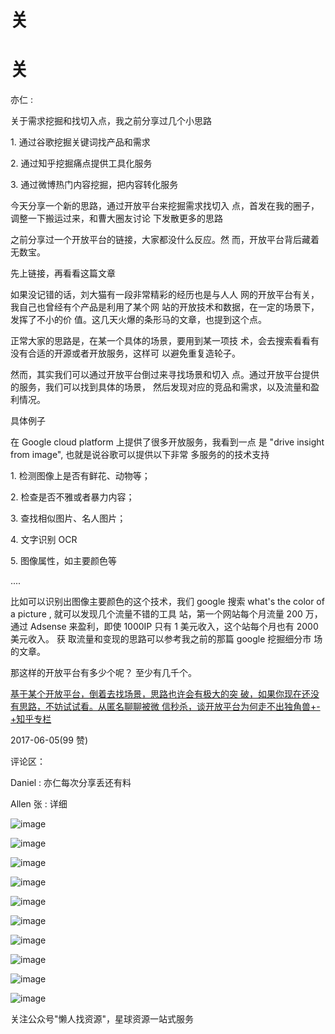 # 关

# 关

亦仁 :

关于需求挖掘和找切入点，我之前分享过几个小思路

1\. 通过谷歌挖掘关键词找产品和需求

2\. 通过知乎挖掘痛点提供工具化服务

3\. 通过微博热门内容挖掘，把内容转化服务

今天分享一个新的思路，通过开放平台来挖掘需求找切入 点，首发在我的圈子，调整一下搬运过来，和曹大圈友讨论 下发散更多的思路

之前分享过一个开放平台的链接，大家都没什么反应。然 而，开放平台背后藏着无数宝。

先上链接，再看看这篇文章

如果没记错的话，刘大猫有一段非常精彩的经历也是与人人 网的开放平台有关，我自己也曾经有个产品是利用了某个网 站的开放技术和数据，在一定的场景下，发挥了不小的价 值。这几天火爆的条形马的文章，也提到这个点。

正常大家的思路是，在某一个具体的场景，要用到某一项技 术，会去搜索看看有没有合适的开源或者开放服务，这样可 以避免重复造轮子。

然而，其实我们可以通过开放平台倒过来寻找场景和切入 点。通过开放平台提供的服务，我们可以找到具体的场景， 然后发现对应的竞品和需求，以及流量和盈利情况。

具体例子

在 Google cloud platform 上提供了很多开放服务，我看到一点 是 "drive insight from image", 也就是说谷歌可以提供以下非常 多服务的的技术支持

1\. 检测图像上是否有鲜花、动物等；

2\. 检查是否不雅或者暴力内容；

3\. 查找相似图片、名人图片；

4\. 文字识别 OCR

5\. 图像属性，如主要颜色等

....

比如可以识别出图像主要颜色的这个技术，我们 google 搜索 what's the color of a picture , 就可以发现几个流量不错的工具 站，第一个网站每个月流量 200 万，通过 Adsense 来盈利，即使 1000IP 只有 1 美元收入，这个站每个月也有 2000 美元收入。 获 取流量和变现的思路可以参考我之前的那篇 google 挖掘细分市 场的文章。

那这样的开放平台有多少个呢？ 至少有几千个。

[基于某个开放平台，倒着去找场景，思路也许会有极大的突 破，如果你现在还没有思路，不妨试试看。](https://zhuanlan.zhihu.com/p/27106668)[从匿名聊聊被微 信秒杀，谈开放平台为何走不出独角兽](https://zhuanlan.zhihu.com/p/27106668)[+-+](https://zhuanlan.zhihu.com/p/27106668)[知乎专栏](https://zhuanlan.zhihu.com/p/27106668)

2017-06-05(99 赞)

评论区：

Daniel : 亦仁每次分享丢还有料

Allen 张 : 详细

![image](img/Image_400.png)

![image](img/Image_401.png)

![image](img/Image_402.png)

![image](img/Image_403.png)

![image](img/Image_404.png)

![image](img/Image_405.png)

![image](img/Image_406.png)

![image](img/Image_407.png)

![image](img/Image_408.png)

![image](img/Image_409.png)

关注公众号"懒人找资源"，星球资源一站式服务